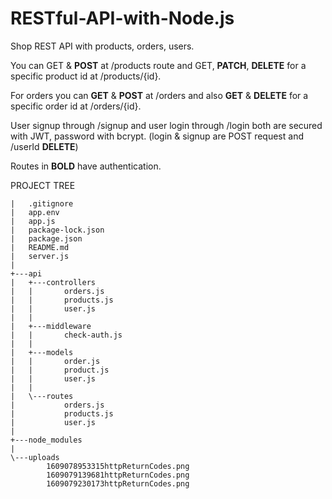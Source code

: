 # RESTful-API-with-Node.js

Shop REST API with products, orders, users. 

You can GET & **POST** at /products route and GET, **PATCH**, **DELETE** for a specific product id at /products/{id}. 

For orders you can **GET** & **POST** at /orders and also **GET** & **DELETE** for a specific order id at /orders/{id}. 

User signup through /signup and user login through /login both are secured with JWT,  password with bcrypt. (login & signup are POST request and /userId **DELETE**) 

Routes in **BOLD** have authentication. 

PROJECT TREE
```
|   .gitignore
|   app.env
|   app.js
|   package-lock.json
|   package.json
|   README.md
|   server.js
|   
+---api
|   +---controllers
|   |       orders.js
|   |       products.js
|   |       user.js
|   |       
|   +---middleware
|   |       check-auth.js
|   |       
|   +---models
|   |       order.js
|   |       product.js
|   |       user.js
|   |       
|   \---routes
|           orders.js
|           products.js
|           user.js
|
+---node_modules
|
\---uploads
        1609078953315httpReturnCodes.png
        1609079139681httpReturnCodes.png
        1609079230173httpReturnCodes.png
```
